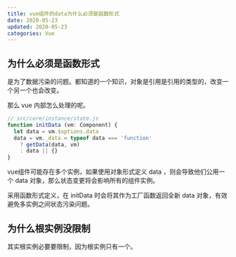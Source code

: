 ```yaml
---
title: vue组件的data为什么必须是函数形式
date: 2020-05-23
updated: 2020-05-23
categories: Vue
---
```


## 为什么必须是函数形式

是为了数据污染的问题。都知道的一个知识，对象是引用是引用的类型的，改变一个另一个也会改变。

那么 vue 内部怎么处理的呢。

```js
// src/core/instance/state.js
function initData (vm: Component) {
  let data = vm.$options.data
  data = vm._data = typeof data === 'function'
    ? getData(data, vm)
    : data || {}
}
```

vue组件可能存在多个实例，如果使用对象形式定义 data ，则会导致他们公用一个 data 对象，那么状态变更将会影响所有的组件实例。

采用函数形式定义，在 initData 时会将其作为工厂函数返回全新 data 对象，有效避免多实例之间状态污染问题。

## 为什么根实例没限制

其实根实例必要要限制，因为根实例只有一个。

